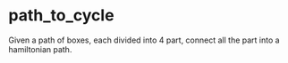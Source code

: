 # path_to_cycle

Given a path of boxes, each divided into 4 part,
connect all the part into a hamiltonian path.